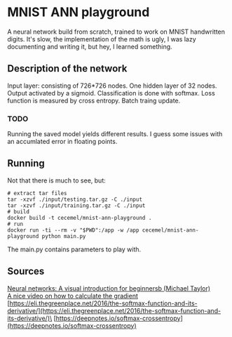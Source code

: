 # MNIST ANN playground


A neural network build from scratch, trained to work on MNIST handwritten digits.
It's slow, the implementation of the math is ugly, I was lazy documenting and writing it, but hey, I learned something.

## Description of the network
Input layer: consisting of 726*726 nodes.
One hidden layer of 32 nodes. Output activated by a sigmoid.
Classification is done with softmax.
Loss function is measured by cross entropy.
Batch traing update.

### TODO
Running the saved model yields different results. I guess some issues with an accumlated error in floating points.

## Running
Not that there is much to see, but:
```
# extract tar files
tar -xzvf ./input/testing.tar.gz -C ./input
tar -xzvf ./input/training.tar.gz -C ./input
# build
docker build -t cecemel/mnist-ann-playground .
# run
docker run -ti --rm -v "$PWD":/app -w /app cecemel/mnist-ann-playground python main.py
```
The main.py contains parameters to play with.

## Sources
[Neural networks: A visual introduction for beginnersb (Michael Taylor)](https://rkbookreviews.wordpress.com/2018/06/19/neural-networks-a-visual-introduction-for-beginners/)\
[A nice video on how to calculate the gradient](https://www.youtube.com/watch?v=tIeHLnjs5U8)\
[https://eli.thegreenplace.net/2016/the-softmax-function-and-its-derivative/](https://eli.thegreenplace.net/2016/the-softmax-function-and-its-derivative/)\
[https://deepnotes.io/softmax-crossentropy](https://deepnotes.io/softmax-crossentropy)
